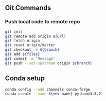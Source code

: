## Git Commands
### Push local code to remote repo
```bash
git init
git remote add origin ${url}
git fetch origin
git reset origin/master
git checkout -b ${branch}
git add ${files}
git commit -m "Message"
git push --set-upstream origin ${branch}
```

## Conda setup
```bash
conda config --add channels conda-forge
conda create --name ${env-name} python=3.5.2
```
